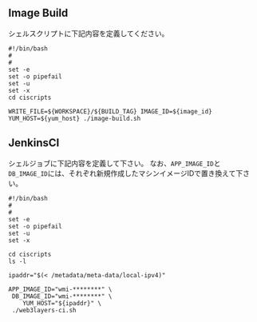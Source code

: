 ## Image Build

シェルスクリプトに下記内容を定義してください。

```
#!/bin/bash
#
#
set -e
set -o pipefail
set -u
set -x
cd ciscripts

WRITE_FILE=${WORKSPACE}/${BUILD_TAG} IMAGE_ID=${image_id} YUM_HOST=${yum_host} ./image-build.sh
```

## JenkinsCI

シェルジョブに下記内容を定義して下さい。
なお、`APP_IMAGE_ID`と`DB_IMAGE_ID`には、それぞれ新規作成したマシンイメージIDで置き換えて下さい。

```
#!/bin/bash
#
#
set -e
set -o pipefail
set -u
set -x

cd ciscripts
ls -l

ipaddr="$(< /metadata/meta-data/local-ipv4)"

APP_IMAGE_ID="wmi-********" \
 DB_IMAGE_ID="wmi-********" \
    YUM_HOST="${ipaddr}" \
 ./web3layers-ci.sh
```
